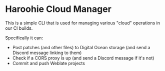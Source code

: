# Haroohie Cloud Manager
This is a simple CLI that is used for managing various "cloud" operations in our CI builds.

Specifically it can:
* Post patches (and other files) to Digital Ocean storage (and send a Discord message linking to them)
* Check if a CORS proxy is up (and send a Discord message if it's not)
* Commit and push Weblate projects